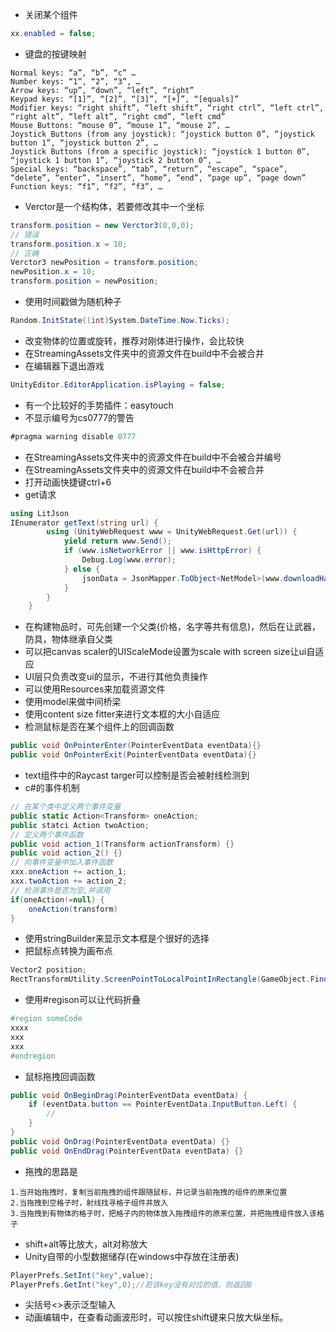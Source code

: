 - 关闭某个组件
```c#
xx.enabled = false;
```
- 键盘的按键映射
```
Normal keys: “a”, “b”, “c” …
Number keys: “1”, “2”, “3”, …
Arrow keys: “up”, “down”, “left”, “right”
Keypad keys: “[1]”, “[2]”, “[3]”, “[+]”, “[equals]”
Modifier keys: “right shift”, “left shift”, “right ctrl”, “left ctrl”, “right alt”, “left alt”, “right cmd”, “left cmd”
Mouse Buttons: “mouse 0”, “mouse 1”, “mouse 2”, …
Joystick Buttons (from any joystick): “joystick button 0”, “joystick button 1”, “joystick button 2”, …
Joystick Buttons (from a specific joystick): “joystick 1 button 0”, “joystick 1 button 1”, “joystick 2 button 0”, …
Special keys: “backspace”, “tab”, “return”, “escape”, “space”, “delete”, “enter”, “insert”, “home”, “end”, “page up”, “page down”
Function keys: “f1”, “f2”, “f3”, …
```
- Verctor是一个结构体，若要修改其中一个坐标
```c#
transform.position = new Verctor3(0,0,0);
// 错误
transform.position.x = 10;
// 正确
Verctor3 newPosition = transform.position;
newPosition.x = 10;
transform.position = newPosition;

```
- 使用时间戳做为随机种子
```c#
Random.InitState((int)System.DateTime.Now.Ticks);
```
- 改变物体的位置或旋转，推荐对刚体进行操作，会比较快
- 在StreamingAssets文件夹中的资源文件在build中不会被合并
- 在编辑器下退出游戏
```c#
UnityEditor.EditorApplication.isPlaying = false;
```
- 有一个比较好的手势插件：easytouch
- 不显示编号为cs0777的警告
```c#
#pragma warning disable 0777
```

- 在StreamingAssets文件夹中的资源文件在build中不会被合并编号
- 在StreamingAssets文件夹中的资源文件在build中不会被合并
- 打开动画快捷键ctrl+6
- get请求
```c#
using LitJson
IEnumerator getText(string url) {
		using (UnityWebRequest www = UnityWebRequest.Get(url)) {
			yield return www.Send();
			if (www.isNetworkError || www.isHttpError) {
				Debug.Log(www.error);
			} else {
				jsonData = JsonMapper.ToObject<NetModel>(www.downloadHandler.text);
			}
		}
	}
```
- 在构建物品时，可先创建一个父类(价格，名字等共有信息)，然后在让武器，防具，物体继承自父类
- 可以把canvas scaler的UIScaleMode设置为scale with screen size让ui自适应
- UI层只负责改变ui的显示，不进行其他负责操作
- 可以使用Resources来加载资源文件
- 使用model来做中间桥梁
- 使用content size fitter来进行文本框的大小自适应
- 检测鼠标是否在某个组件上的回调函数
```c#
public void OnPointerEnter(PointerEventData eventData){}
public void OnPointerExit(PointerEventData eventData){}
```
- text组件中的Raycast targer可以控制是否会被射线检测到
- c#的事件机制
```c#
// 在某个类中定义两个事件变量
public static Action<Transform> oneAction;
public statci Action twoAction;
// 定义两个事件函数
public void action_1(Transform actionTransform) {}
public void action_2() {}
// 向事件变量中加入事件函数
xxx.oneAction += action_1;
xxx.twoAction += action_2;
// 检测事件是否为空,并调用
if(oneAction!=null) {
    oneAction(transform)
}
```
- 使用stringBuilder来显示文本框是个很好的选择
- 把鼠标点转换为画布点
```c#
Vector2 position;
RectTransformUtility.ScreenPointToLocalPointInRectangle(GameObject.Find("Canvas").transform as RectTransform,Input.mousePosition,null,out position);
```
- 使用#regison可以让代码折叠
```c#
#region someCode
xxxx
xxx
xxx
#endregion
```
- 鼠标拖拽回调函数
```c#
public void OnBeginDrag(PointerEventData eventData) {
    if (eventData.button == PointerEventData.InputButton.Left) {
    	//
    }
}
public void OnDrag(PointerEventData eventData) {}
public void OnEndDrag(PointerEventData eventData) {}
```
- 拖拽的思路是
```
1.当开始拖拽时，复制当前拖拽的组件跟随鼠标，并记录当前拖拽的组件的原来位置
2.当拖拽到空格子时，射线找寻格子组件并放入
3.当拖拽到有物体的格子时，把格子内的物体放入拖拽组件的原来位置，并把拖拽组件放入该格子
```
- shift+alt等比放大，alt对称放大
- Unity自带的小型数据储存(在windows中存放在注册表)
```c#
PlayerPrefs.SetInt("key",value);
PlayerPrefs.GetInt("key",0);//若该key没有对应的值，则返回0
```
- 尖括号<>表示泛型输入
- 动画编辑中，在查看动画波形时，可以按住shift键来只放大纵坐标。
